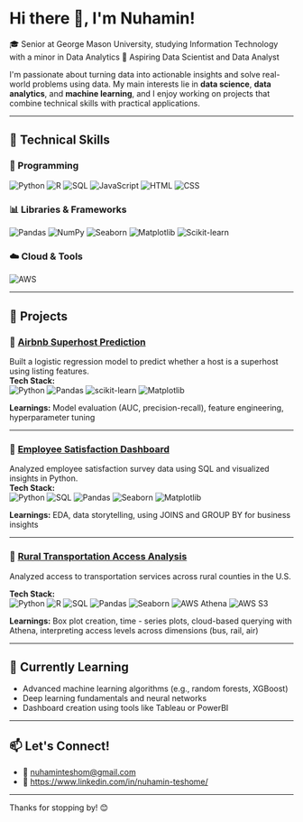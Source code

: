 # Hi there 👋, I'm Nuhamin!

🎓 Senior at George Mason University, studying Information Technology with a minor in Data Analytics
🔭 Aspiring Data Scientist and Data Analyst

I'm passionate about turning data into actionable insights and solve real-world problems using data. My main interests lie in **data science**, **data analytics**, and **machine learning**, and I enjoy working on projects that combine technical skills with practical applications.

---

## 🚀 Technical Skills

### 🐍 Programming 
![Python](https://img.shields.io/badge/-Python-3776AB?style=flat&logo=python&logoColor=white)
![R](https://img.shields.io/badge/-R-276DC3?style=flat&logo=r&logoColor=white)
![SQL](https://img.shields.io/badge/-SQL-4479A1?style=flat&logo=mysql&logoColor=white)
![JavaScript](https://img.shields.io/badge/-JavaScript-F7DF1E?style=flat&logo=javascript&logoColor=black)
![HTML](https://img.shields.io/badge/-HTML5-E34F26?style=flat&logo=html5&logoColor=white)
![CSS](https://img.shields.io/badge/-CSS3-1572B6?style=flat&logo=css3&logoColor=white)

### 📊 Libraries & Frameworks
![Pandas](https://img.shields.io/badge/-Pandas-150458?style=flat&logo=pandas&logoColor=white)
![NumPy](https://img.shields.io/badge/-NumPy-013243?style=flat&logo=numpy&logoColor=white)
![Seaborn](https://img.shields.io/badge/-Seaborn-4B8BBE?style=flat)
![Matplotlib](https://img.shields.io/badge/-Matplotlib-11557C?style=flat)
![Scikit-learn](https://img.shields.io/badge/-Scikit--learn-F7931E?style=flat&logo=scikit-learn&logoColor=white)

### ☁️ Cloud & Tools
![AWS](https://img.shields.io/badge/-AWS-232F3E?style=flat&logo=amazon-aws&logoColor=white)

---

## 🚀 Projects


### 🏡 [Airbnb Superhost Prediction](https://github.com/yourusername/Airbnb-Superhost-Prediction)
Built a logistic regression model to predict whether a host is a superhost using listing features.  
**Tech Stack:**  
<img src="https://img.shields.io/badge/Python-3776AB?style=flat&logo=python&logoColor=white" alt="Python" />
<img src="https://img.shields.io/badge/Pandas-150458?style=flat&logo=pandas&logoColor=white" alt="Pandas" />
<img src="https://img.shields.io/badge/Scikit--learn-F7931E?style=flat&logo=scikit-learn&logoColor=white" alt="scikit-learn" />
<img src="https://img.shields.io/badge/Matplotlib-11557C?style=flat" alt="Matplotlib" />  

**Learnings:** Model evaluation (AUC, precision-recall), feature engineering, hyperparameter tuning

---

### 💼 [Employee Satisfaction Dashboard](https://github.com/yourusername/Employee-Satisfaction-Analysis)
Analyzed employee satisfaction survey data using SQL and visualized insights in Python.  
**Tech Stack:**  
<img src="https://img.shields.io/badge/Python-3776AB?style=flat&logo=python&logoColor=white" alt="Python" />
<img src="https://img.shields.io/badge/SQL-4479A1?style=flat&logo=mysql&logoColor=white" alt="SQL" />
<img src="https://img.shields.io/badge/Pandas-150458?style=flat&logo=pandas&logoColor=white" alt="Pandas" />
<img src="https://img.shields.io/badge/Seaborn-4B8BBE?style=flat" alt="Seaborn" />
<img src="https://img.shields.io/badge/Matplotlib-11557C?style=flat" alt="Matplotlib" />  

**Learnings:** EDA, data storytelling, using JOINS and GROUP BY for business insights

---

### 🚌 [Rural Transportation Access Analysis](https://github.com/yourusername/Rural-Transportation-Access)
Analyzed access to transportation services across rural counties in the U.S.  

**Tech Stack:**  
<img src="https://img.shields.io/badge/Python-3776AB?style=flat&logo=python&logoColor=white" alt="Python" />
<img src="https://img.shields.io/badge/R-276DC3?style=flat&logo=r&logoColor=white" alt="R" />
<img src="https://img.shields.io/badge/SQL-4479A1?style=flat&logo=mysql&logoColor=white" alt="SQL" />
<img src="https://img.shields.io/badge/Pandas-150458?style=flat&logo=pandas&logoColor=white" alt="Pandas" />
<img src="https://img.shields.io/badge/Seaborn-4B8BBE?style=flat" alt="Seaborn" />
<img src="https://img.shields.io/badge/AWS%20Athena-232F3E?style=flat&logo=amazon-aws&logoColor=white" alt="AWS Athena" />
<img src="https://img.shields.io/badge/AWS%20S3-569A31?style=flat&logo=amazon-aws&logoColor=white" alt="AWS S3" />

**Learnings:** Box plot creation, time - series plots, cloud-based querying with Athena, interpreting access levels across dimensions (bus, rail, air)

---

## 🌱 Currently Learning
- Advanced machine learning algorithms (e.g., random forests, XGBoost)
- Deep learning fundamentals and neural networks
- Dashboard creation using tools like Tableau or PowerBI

---

## 📫 Let's Connect!
- 📧 nuhaminteshom@gmail.com
- 💼 https://www.linkedin.com/in/nuhamin-teshome/

---

Thanks for stopping by! 😊




